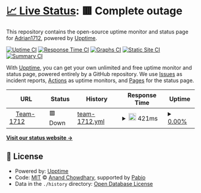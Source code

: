 # [📈 Live Status](https://Adrian1712.github.io/Upptime): <!--live status--> **🟥 Complete outage**

This repository contains the open-source uptime monitor and status page for [Adrian1712](https://Adrian1712.github.io/Upptime), powered by [Upptime](https://github.com/upptime/upptime).

[![Uptime CI](https://github.com/Adrian1712/Upptime/workflows/Uptime%20CI/badge.svg)](https://github.com/Adrian1712/Upptime/actions?query=workflow%3A%22Uptime+CI%22)
[![Response Time CI](https://github.com/Adrian1712/Upptime/workflows/Response%20Time%20CI/badge.svg)](https://github.com/Adrian1712/Upptime/actions?query=workflow%3A%22Response+Time+CI%22)
[![Graphs CI](https://github.com/Adrian1712/Upptime/workflows/Graphs%20CI/badge.svg)](https://github.com/Adrian1712/Upptime/actions?query=workflow%3A%22Graphs+CI%22)
[![Static Site CI](https://github.com/Adrian1712/Upptime/workflows/Static%20Site%20CI/badge.svg)](https://github.com/Adrian1712/Upptime/actions?query=workflow%3A%22Static+Site+CI%22)
[![Summary CI](https://github.com/Adrian1712/Upptime/workflows/Summary%20CI/badge.svg)](https://github.com/Adrian1712/Upptime/actions?query=workflow%3A%22Summary+CI%22)

With [Upptime](https://upptime.js.org), you can get your own unlimited and free uptime monitor and status page, powered entirely by a GitHub repository. We use [Issues](https://github.com/Adrian1712/Upptime/issues) as incident reports, [Actions](https://github.com/Adrian1712/Upptime/actions) as uptime monitors, and [Pages](https://Adrian1712.github.io/Upptime) for the status page.

<!--start: status pages-->
<!-- This summary is generated by Upptime (https://github.com/upptime/upptime) -->
<!-- Do not edit this manually, your changes will be overwritten -->
<!-- prettier-ignore -->
| URL | Status | History | Response Time | Uptime |
| --- | ------ | ------- | ------------- | ------ |
| <img alt="" src="https://icons.duckduckgo.com/ip3/team-1712.com.ico" height="13"> [Team-1712](https://team-1712.com) | 🟥 Down | [team-1712.yml](https://github.com/Adrian-1712/Upptime/commits/HEAD/history/team-1712.yml) | <details><summary><img alt="Response time graph" src="./graphs/team-1712/response-time-week.png" height="20"> 421ms</summary><br><a href="https://Adrian1712.github.io/Upptime/history/team-1712"><img alt="Response time 420" src="https://img.shields.io/endpoint?url=https%3A%2F%2Fraw.githubusercontent.com%2FAdrian-1712%2FUpptime%2FHEAD%2Fapi%2Fteam-1712%2Fresponse-time.json"></a><br><a href="https://Adrian1712.github.io/Upptime/history/team-1712"><img alt="24-hour response time 555" src="https://img.shields.io/endpoint?url=https%3A%2F%2Fraw.githubusercontent.com%2FAdrian-1712%2FUpptime%2FHEAD%2Fapi%2Fteam-1712%2Fresponse-time-day.json"></a><br><a href="https://Adrian1712.github.io/Upptime/history/team-1712"><img alt="7-day response time 421" src="https://img.shields.io/endpoint?url=https%3A%2F%2Fraw.githubusercontent.com%2FAdrian-1712%2FUpptime%2FHEAD%2Fapi%2Fteam-1712%2Fresponse-time-week.json"></a><br><a href="https://Adrian1712.github.io/Upptime/history/team-1712"><img alt="30-day response time 422" src="https://img.shields.io/endpoint?url=https%3A%2F%2Fraw.githubusercontent.com%2FAdrian-1712%2FUpptime%2FHEAD%2Fapi%2Fteam-1712%2Fresponse-time-month.json"></a><br><a href="https://Adrian1712.github.io/Upptime/history/team-1712"><img alt="1-year response time 420" src="https://img.shields.io/endpoint?url=https%3A%2F%2Fraw.githubusercontent.com%2FAdrian-1712%2FUpptime%2FHEAD%2Fapi%2Fteam-1712%2Fresponse-time-year.json"></a></details> | <details><summary><a href="https://Adrian1712.github.io/Upptime/history/team-1712">0.00%</a></summary><a href="https://Adrian1712.github.io/Upptime/history/team-1712"><img alt="All-time uptime 0.00%" src="https://img.shields.io/endpoint?url=https%3A%2F%2Fraw.githubusercontent.com%2FAdrian-1712%2FUpptime%2FHEAD%2Fapi%2Fteam-1712%2Fuptime.json"></a><br><a href="https://Adrian1712.github.io/Upptime/history/team-1712"><img alt="24-hour uptime 0.00%" src="https://img.shields.io/endpoint?url=https%3A%2F%2Fraw.githubusercontent.com%2FAdrian-1712%2FUpptime%2FHEAD%2Fapi%2Fteam-1712%2Fuptime-day.json"></a><br><a href="https://Adrian1712.github.io/Upptime/history/team-1712"><img alt="7-day uptime 0.00%" src="https://img.shields.io/endpoint?url=https%3A%2F%2Fraw.githubusercontent.com%2FAdrian-1712%2FUpptime%2FHEAD%2Fapi%2Fteam-1712%2Fuptime-week.json"></a><br><a href="https://Adrian1712.github.io/Upptime/history/team-1712"><img alt="30-day uptime 1.38%" src="https://img.shields.io/endpoint?url=https%3A%2F%2Fraw.githubusercontent.com%2FAdrian-1712%2FUpptime%2FHEAD%2Fapi%2Fteam-1712%2Fuptime-month.json"></a><br><a href="https://Adrian1712.github.io/Upptime/history/team-1712"><img alt="1-year uptime 0.00%" src="https://img.shields.io/endpoint?url=https%3A%2F%2Fraw.githubusercontent.com%2FAdrian-1712%2FUpptime%2FHEAD%2Fapi%2Fteam-1712%2Fuptime-year.json"></a></details>

<!--end: status pages-->

[**Visit our status website →**](https://Adrian1712.github.io/Upptime)

## 📄 License

- Powered by: [Upptime](https://github.com/upptime/upptime)
- Code: [MIT](./LICENSE) © [Anand Chowdhary](https://anandchowdhary.com), supported by [Pabio](https://pabio.com)
- Data in the `./history` directory: [Open Database License](https://opendatacommons.org/licenses/odbl/1-0/)
